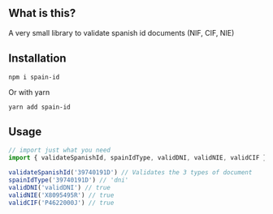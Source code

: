 ## What is this?
A very small library to validate spanish id documents (NIF, CIF, NIE)

## Installation

```
npm i spain-id
```

Or with yarn

```
yarn add spain-id
```

## Usage

```javascript
// import just what you need
import { validateSpanishId, spainIdType, validDNI, validNIE, validCIF } from 'spain-id'

validateSpanishId('39740191D') // Validates the 3 types of document
spainIdType('39740191D') // 'dni'
validDNI('validDNI') // true
validNIE('X8095495R') // true
validCIF('P4622000J') // true

```